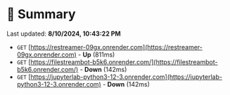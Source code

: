 # 📖 Summary
Last updated: **8/10/2024, 10:43:22 PM**

- `GET` [https://restreamer-09gx.onrender.com](https://restreamer-09gx.onrender.com) - **Up** (811ms)
- `GET` [https://filestreambot-b5k6.onrender.com/](https://filestreambot-b5k6.onrender.com/) - **Down** (142ms)
- `GET` [https://jupyterlab-python3-12-3.onrender.com](https://jupyterlab-python3-12-3.onrender.com) - **Down** (142ms)
